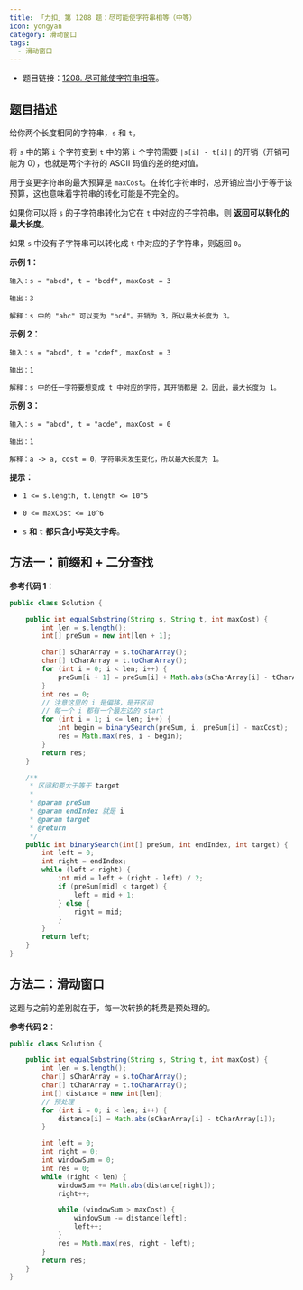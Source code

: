 ```yaml
---
title: 「力扣」第 1208 题：尽可能使字符串相等（中等）
icon: yongyan
category: 滑动窗口
tags:
  - 滑动窗口
---
```


- 题目链接：[1208. 尽可能使字符串相等](https://leetcode-cn.com/problems/get-equal-substrings-within-budget/)。

## 题目描述

给你两个长度相同的字符串，`s` 和 `t`。

将 `s` 中的第 `i` 个字符变到 `t` 中的第 `i` 个字符需要 `|s[i] - t[i]|` 的开销（开销可能为 0），也就是两个字符的 ASCII 码值的差的绝对值。

用于变更字符串的最大预算是 `maxCost`。在转化字符串时，总开销应当小于等于该预算，这也意味着字符串的转化可能是不完全的。

如果你可以将 `s` 的子字符串转化为它在 `t` 中对应的子字符串，则 **返回可以转化的最大长度**。

如果 `s` 中没有子字符串可以转化成 `t` 中对应的子字符串，则返回 `0`。

**示例 1：**

```
输入：s = "abcd", t = "bcdf", maxCost = 3

输出：3

解释：s 中的 "abc" 可以变为 "bcd"。开销为 3，所以最大长度为 3。
```

**示例 2：**

```
输入：s = "abcd", t = "cdef", maxCost = 3

输出：1

解释：s 中的任一字符要想变成 t 中对应的字符，其开销都是 2。因此，最大长度为 1。
```

**示例 3：**

```
输入：s = "abcd", t = "acde", maxCost = 0

输出：1

解释：a -> a, cost = 0，字符串未发生变化，所以最大长度为 1。
```

**提示：**

- `1 <= s.length, t.length <= 10^5`

- `0 <= maxCost <= 10^6`

- `s` **和** `t` **都只含小写英文字母**。

## 方法一：前缀和 + 二分查找

**参考代码 1**：

```java
public class Solution {

    public int equalSubstring(String s, String t, int maxCost) {
        int len = s.length();
        int[] preSum = new int[len + 1];

        char[] sCharArray = s.toCharArray();
        char[] tCharArray = t.toCharArray();
        for (int i = 0; i < len; i++) {
            preSum[i + 1] = preSum[i] + Math.abs(sCharArray[i] - tCharArray[i]);
        }
        int res = 0;
        // 注意这里的 i 是偏移，是开区间
        // 每一个 i 都有一个最左边的 start
        for (int i = 1; i <= len; i++) {
            int begin = binarySearch(preSum, i, preSum[i] - maxCost);
            res = Math.max(res, i - begin);
        }
        return res;
    }

    /**
     * 区间和要大于等于 target
     *
     * @param preSum
     * @param endIndex 就是 i
     * @param target
     * @return
     */
    public int binarySearch(int[] preSum, int endIndex, int target) {
        int left = 0;
        int right = endIndex;
        while (left < right) {
            int mid = left + (right - left) / 2;
            if (preSum[mid] < target) {
                left = mid + 1;
            } else {
                right = mid;
            }
        }
        return left;
    }
}
```

## 方法二：滑动窗口

这题与之前的差别就在于，每一次转换的耗费是预处理的。

**参考代码 2**：

```java
public class Solution {

    public int equalSubstring(String s, String t, int maxCost) {
        int len = s.length();
        char[] sCharArray = s.toCharArray();
        char[] tCharArray = t.toCharArray();
        int[] distance = new int[len];
        // 预处理
        for (int i = 0; i < len; i++) {
            distance[i] = Math.abs(sCharArray[i] - tCharArray[i]);
        }

        int left = 0;
        int right = 0;
        int windowSum = 0;
        int res = 0;
        while (right < len) {
            windowSum += Math.abs(distance[right]);
            right++;

            while (windowSum > maxCost) {
                windowSum -= distance[left];
                left++;
            }
            res = Math.max(res, right - left);
        }
        return res;
    }
}
```
